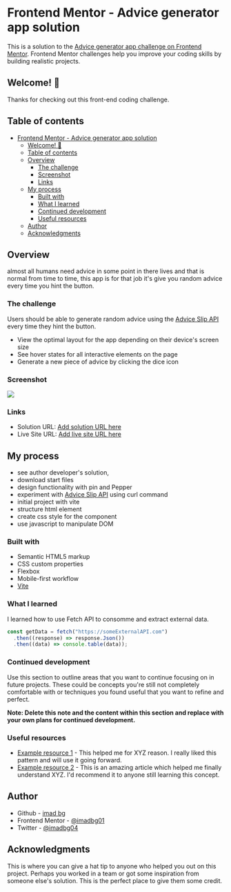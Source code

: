 # Frontend Mentor - Advice generator app solution

This is a solution to the [Advice generator app challenge on Frontend Mentor](https://www.frontendmentor.io/challenges/advice-generator-app-QdUG-13db). Frontend Mentor challenges help you improve your coding skills by building realistic projects.

## Welcome! 👋

Thanks for checking out this front-end coding challenge.

## Table of contents

- [Frontend Mentor - Advice generator app solution](#frontend-mentor---advice-generator-app-solution)
  - [Welcome! 👋](#welcome-)
  - [Table of contents](#table-of-contents)
  - [Overview](#overview)
    - [The challenge](#the-challenge)
    - [Screenshot](#screenshot)
    - [Links](#links)
  - [My process](#my-process)
    - [Built with](#built-with)
    - [What I learned](#what-i-learned)
    - [Continued development](#continued-development)
    - [Useful resources](#useful-resources)
  - [Author](#author)
  - [Acknowledgments](#acknowledgments)

## Overview

almost all humans need advice in some point in there lives and that is normal from time to time, this app is for that job it's give you random advice every time you hint the button.

### The challenge

Users should be able to generate random advice using the [Advice Slip API](https://api.adviceslip.com) every time they hint the button.

- View the optimal layout for the app depending on their device's screen size
- See hover states for all interactive elements on the page
- Generate a new piece of advice by clicking the dice icon

### Screenshot

![](./screenshot.jpg)

### Links

- Solution URL: [Add solution URL here](https://your-solution-url.com)
- Live Site URL: [Add live site URL here](https://your-live-site-url.com)

## My process

- see author developer's solution,
- download start files
- design functionality with pin and Pepper
- experiment with [Advice Slip API](https://api.adviceslip.com) using curl command
- initial project with vite
- structure html element
- create css style for the component
- use javascript to manipulate DOM

### Built with

- Semantic HTML5 markup
- CSS custom properties
- Flexbox
- Mobile-first workflow
- [Vite](https://www.vite.io)

### What I learned

I learned how to use Fetch API to consomme and extract external data.

```js
const getData = fetch("https://someExternalAPI.com")
  .then((response) => response.Json())
  .then((data) => console.table(data));
```

### Continued development

Use this section to outline areas that you want to continue focusing on in future projects. These could be concepts you're still not completely comfortable with or techniques you found useful that you want to refine and perfect.

**Note: Delete this note and the content within this section and replace with your own plans for continued development.**

### Useful resources

- [Example resource 1](https://www.example.com) - This helped me for XYZ reason. I really liked this pattern and will use it going forward.
- [Example resource 2](https://www.example.com) - This is an amazing article which helped me finally understand XYZ. I'd recommend it to anyone still learning this concept.

## Author

- Github - [imad bg](https://www.github.com/imadbg01)
- Frontend Mentor - [@imadbg01](https://www.frontendmentor.io/profile/imadbg01)
- Twitter - [@imadbg04](https://www.twitter.com/imadbg04)

## Acknowledgments

This is where you can give a hat tip to anyone who helped you out on this project. Perhaps you worked in a team or got some inspiration from someone else's solution. This is the perfect place to give them some credit.
